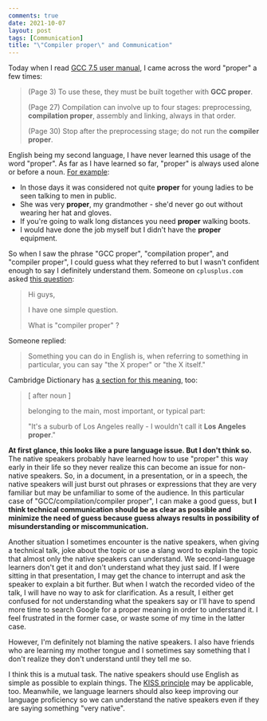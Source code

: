 ```yaml
---
comments: true
date: 2021-10-07
layout: post
tags: [Communication]
title: "\"Compiler proper\" and Communication"
---
```


Today when I read [GCC 7.5 user manual](https://gcc.gnu.org/onlinedocs/gcc-7.5.0/gcc.pdf), I came across the word "proper" a few times:

> (Page 3) To use these, they must be built together with **GCC proper**.
>
> (Page 27) Compilation can involve up to four stages: preprocessing, **compilation proper**, assembly and linking, always in that order.
>
> (Page 30) Stop after the preprocessing stage; do not run the **compiler proper**.

English being my second language, I have never learned this usage of the word "proper". As far as I have learned so far, "proper" is always used alone or before a noun. [For example](https://dictionary.cambridge.org/us/dictionary/english/proper):

- In those days it was considered not quite **proper** for young ladies to be seen talking to men in public.
- She was very **proper**, my grandmother - she'd never go out without wearing her hat and gloves.
- If you're going to walk long distances you need **proper** walking boots.
- I would have done the job myself but I didn't have the **proper** equipment.

So when I saw the phrase "GCC proper", "compilation proper", and "compiler proper", I could guess what they referred to but I wasn't confident enough to say I definitely understand them. Someone on `cplusplus.com` asked [this question](http://www.cplusplus.com/forum/beginner/12638/):

> Hi guys,
>
> I have one simple question.
>
> What is "compiler proper" ?

Someone replied:

> Something you can do in English is, when referring to something in particular, you can say "the X proper" or "the X itself."

Cambridge Dictionary has [a section for this meaning](https://dictionary.cambridge.org/us/dictionary/english/proper), too:

> [ after noun ]
>
> belonging to the main, most important, or typical part:
>
> "It's a suburb of Los Angeles really - I wouldn't call it **Los Angeles proper**."

**At first glance, this looks like a pure language issue. But I don't think so.** The native speakers probably have learned how to use "proper" this way early in their life so they never realize this can become an issue for non-native speakers. So, in a document, in a presentation, or in a speech, the native speakers will just burst out phrases or expressions that they are very familiar but may be unfamiliar to some of the audience. In this particular case of "GCC/compilation/compiler proper", I can make a good guess, but **I think technical communication should be as clear as possible and minimize the need of guess because guess always results in possibility of misunderstanding or miscommunication.**

Another situation I sometimes encounter is the native speakers, when giving a technical talk, joke about the topic or use a slang word to explain the topic that almost only the native speakers can understand. We second-language learners don't get it and don't understand what they just said. If I were sitting in that presentation, I may get the chance to interrupt and ask the speaker to explain a bit further. But when I watch the recorded video of the talk, I will have no way to ask for clarification. As a result, I either get confused for not understanding what the speakers say or I'll have to spend more time to search Google for a proper meaning in order to understand it. I feel frustrated in the former case, or waste some of my time in the latter case.

However, I'm definitely not blaming the native speakers. I also have friends who are learning my mother tongue and I sometimes say something that I don't realize they don't understand until they tell me so.

I think this is a mutual task. The native speakers should use English as simple as possible to explain things. The [KISS principle](https://en.wikipedia.org/wiki/KISS_principle) may be applicable, too. Meanwhile, we language learners should also keep improving our language proficiency so we can understand the native speakers even if they are saying something "very native".
